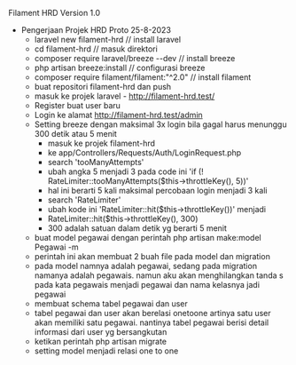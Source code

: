 Filament HRD Version 1.0
- Pengerjaan Projek HRD Proto 25-8-2023
    - laravel new filament-hrd // install laravel
    - cd filament-hrd // masuk direktori
    - composer require laravel/breeze --dev // install breeze
    - php artisan breeze:install // configurasi breeze
    - composer require filament/filament:"^2.0" // install filament
    - buat repositori filament-hrd dan push
    - masuk ke projek laravel - http://filament-hrd.test/
    - Register buat user baru
    - Login ke alamat http://filament-hrd.test/admin
    - Setting breeze dengan maksimal 3x login bila gagal harus menunggu  300 detik atau 5 menit
      - masuk ke projek filament-hrd
      - ke app/Controllers/Requests/Auth/LoginRequest.php
      - search 'tooManyAttempts' 
      - ubah angka 5 menjadi 3 pada code ini 'if (! RateLimiter::tooManyAttempts($this->throttleKey(), 5))'
      - hal ini berarti 5 kali maksimal percobaan login menjadi 3 kali
      - search 'RateLimiter'
      - ubah kode ini 'RateLimiter::hit($this->throttleKey())' menjadi
      - RateLimiter::hit($this->throttleKey(), 300)
      - 300 adalah satuan dalam detik yg berarti 5 menit
    - buat model pegawai dengan perintah php artisan make:model Pegawai -m
    - perintah ini akan membuat 2 buah file pada model dan migration
    - pada model namnya adalah pegawai, sedang pada migration namanya adalah pegawais. namun aku akan menghilangkan tanda s pada kata pegawais menjadi pegawai dan nama kelasnya jadi pegawai
    - membuat schema tabel pegawai dan user
    - tabel pegawai dan user akan berelasi onetoone artinya satu user akan memiliki satu pegawai. nantinya tabel pegawai berisi detail informasi dari user yg bersangkutan
    - ketikan perintah php artisan migrate
    - setting model menjadi relasi one to one